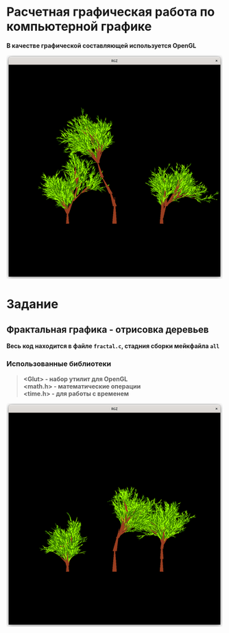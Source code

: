 # Расчетная графическая работа по компьютерной графике
<strong>В качестве графической составляющей используется OpenGL<strong>


![RGZ](examples/Ex1.png)

# Задание

## Фрактальная графика - отрисовка деревьев

Весь код находится в файле `fractal.c`, стадния сборки мейкфайла `all`

### Использованные библиотеки
>\<Glut>     - набор утилит для OpenGL \
><math.h>   - математические операции \
><time.h>   - для работы с временем

![RGZ](examples/Ex2.png)
